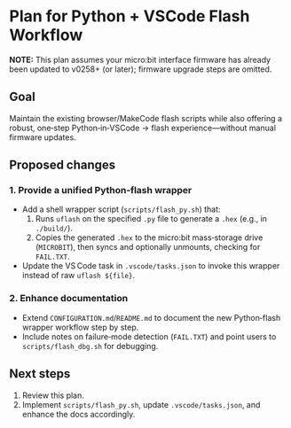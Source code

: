 # Plan for Python + VSCode Flash Workflow

**NOTE:** This plan assumes your micro:bit interface firmware has already been updated to v0258+ (or later); firmware upgrade steps are omitted.

## Goal

Maintain the existing browser/MakeCode flash scripts while also offering a robust, one‑step Python‑in‑VSCode → flash experience—without manual firmware updates.

## Proposed changes

### 1. Provide a unified Python‑flash wrapper

- Add a shell wrapper script (`scripts/flash_py.sh`) that:
  1. Runs `uflash` on the specified `.py` file to generate a `.hex` (e.g., in `./build/`).
  2. Copies the generated `.hex` to the micro:bit mass‑storage drive (`MICROBIT`), then syncs and optionally unmounts, checking for `FAIL.TXT`.
- Update the VS Code task in `.vscode/tasks.json` to invoke this wrapper instead of raw `uflash ${file}`.

### 2. Enhance documentation

- Extend `CONFIGURATION.md`/`README.md` to document the new Python‑flash wrapper workflow step by step.
- Include notes on failure‑mode detection (`FAIL.TXT`) and point users to `scripts/flash_dbg.sh` for debugging.

## Next steps

1. Review this plan.
2. Implement `scripts/flash_py.sh`, update `.vscode/tasks.json`, and enhance the docs accordingly.